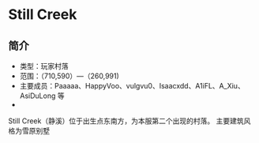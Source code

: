 # Still Creek

## 简介

* 类型：玩家村落
* 范围：（710,590）—（260,991)
* 主要成员：Paaaaa、HappyVoo、vulgvu0、Isaacxdd、A1iFL、A_Xiu、AsiDuLong 等
* 
Still Creek（静溪）位于出生点东南方，为本服第二个出现的村落。
主要建筑风格为雪原别墅
